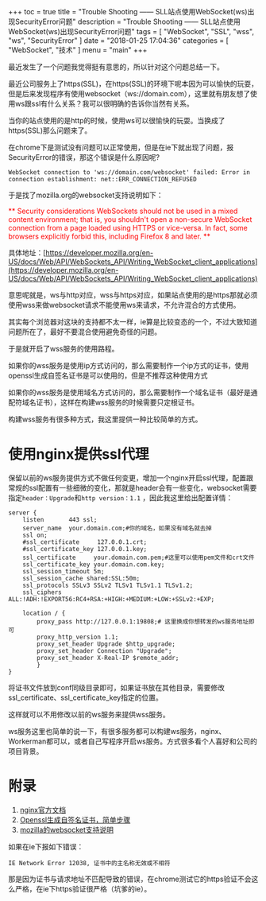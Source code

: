 +++
toc = true
title = "Trouble Shooting —— SLL站点使用WebSocket(ws)出现SecurityError问题"
description = "Trouble Shooting —— SLL站点使用WebSocket(ws)出现SecurityError问题"
tags = [
	"WebSocket",
	"SSL",
	"wss",
	"ws",
	"SecurityError"
]
date = "2018-01-25 17:04:36"
categories = [
    "WebSocket",
    "技术"
]
menu = "main"
+++

最近发生了一个问题我觉得挺有意思的，所以针对这个问题总结一下。

最近公司服务上了https(SSL)，在https(SSL)的环境下呢本因为可以愉快的玩耍，但是后来发现程序有使用websocket（ws://domain.com），这里就有朋友想了使用ws跟ssl有什么关系？我可以很明确的告诉你当然有关系。

当你的站点使用的是http的时候，使用ws可以很愉快的玩耍。当换成了https(SSL)那么问题来了。

在chrome下是测试没有问题可以正常使用，但是在ie下就出现了问题，报SecurityError的错误，那这个错误是什么原因呢?

```
WebSocket connection to 'ws://domain.com/websocket' failed: Error in connection establishment: net::ERR_CONNECTION_REFUSED
```

于是找了mozilla.org的websocket支持说明如下：

<span style="color:red">
**
Security considerations
WebSockets should not be used in a mixed content environment; that is, you shouldn't open a non-secure WebSocket connection from a page loaded using HTTPS or vice-versa. In fact, some browsers explicitly forbid this, including Firefox 8 and later.
**
</span>

具体地址：[https://developer.mozilla.org/en-US/docs/Web/API/WebSockets_API/Writing_WebSocket_client_applications](https://developer.mozilla.org/en-US/docs/Web/API/WebSockets_API/Writing_WebSocket_client_applications)

意思呢就是，ws与http对应，wss与https对应，如果站点使用的是https那就必须使用wss来做websocket请求不能使用ws来请求，不允许混合的方式使用。

其实每个浏览器对这块的支持都不太一样，ie算是比较变态的一个，不过大致知道问题所在了，最好不要混合使用避免奇怪的问题。

于是就开启了wss服务的使用路程。

如果你的wss服务是使用ip方式访问的，那么需要制作一个ip方式的证书，使用openssl生成自签名证书是可以使用的，但是不推荐这种使用方式

如果你的wss服务是使用域名方式访问的，那么需要制作一个域名证书（最好是通配符域名证书），这样在构建wss服务的时候需要只定根证书。

构建wss服务有很多种方式，我这里提供一种比较简单的方式。

# 使用nginx提供ssl代理

保留以前的ws服务提供方式不做任何变更，增加一个nginx开启ssl代理，配置跟常规的ssl配置有一些细微的变化，那就是header会有一些变化，websocket需要指定`header：Upgrade`和`http version：1.1` ，因此我这里给出配置详情：

```
server {
    listen       443 ssl;
	server_name  your.domain.com;#你的域名，如果没有域名就去掉
	ssl on;
	#ssl_certificate     127.0.0.1.crt;
    #ssl_certificate_key 127.0.0.1.key;
	ssl_certificate     your.domain.com.pem;#这里可以使用pem文件和crt文件
    ssl_certificate_key your.domain.com.key;
	ssl_session_timeout 5m;
	ssl_session_cache shared:SSL:50m;
	ssl_protocols SSLv3 SSLv2 TLSv1 TLSv1.1 TLSv1.2;
	ssl_ciphers ALL:!ADH:!EXPORT56:RC4+RSA:+HIGH:+MEDIUM:+LOW:+SSLv2:+EXP;

	location / {
		proxy_pass http://127.0.0.1:19808;# 这里换成你想转发的ws服务地址即可
		proxy_http_version 1.1;
		proxy_set_header Upgrade $http_upgrade;
		proxy_set_header Connection "Upgrade";
		proxy_set_header X-Real-IP $remote_addr;
        }
}
```

将证书文件放到conf同级目录即可，如果证书放在其他目录，需要修改ssl_certificate、ssl_certificate_key指定的位置。

这样就可以不用修改以前的ws服务来提供wss服务。

ws服务这里也简单的说一下，有很多服务都可以构建ws服务，nginx、Workerman都可以，或者自己写程序开启ws服务。方式很多看个人喜好和公司的项目背景。

# 附录

1. [nginx官方文档](http://nginx.org/en/docs/)
2. [Openssl生成自签名证书，简单步骤](https://ningyu1.github.io/site/post/51-ssl-cert/)
3. [mozilla的websocket支持说明](https://developer.mozilla.org/en-US/docs/Web/API/WebSockets_API/Writing_WebSocket_client_applications)

如果在ie下报如下错误：

```
IE Network Error 12038, 证书中的主名称无效或不相符
```

那是因为证书与请求地址不匹配导致的错误，在chrome测试它的https验证不会这么严格，在ie下https验证很严格（坑爹的ie）。